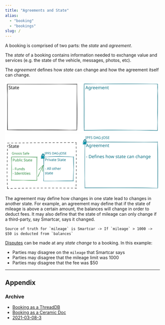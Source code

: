 ```yaml
---
title: "Agreements and State"
alias: 
  - "booking"
  - "bookings"
slug: /
---
```


A booking is comprised of two parts: the _state_ and _agreement_.

The _state_ of a booking contains information needed to exchange value and services (e.g. the state of the vehicle, messages, photos, etc).

The _agreement_ defines how _state_ can change and how the agreement itself can change.

![Booking Agreement and State 1.excalidraw](../drawings/Booking%20Agreement%20and%20State%201.excalidraw.svg)
![Booking and Agreement State IPFS.excalidraw](../drawings/Booking%20and%20Agreement%20State%20IPFS.excalidraw.svg)

The agreement may define how changes in one state lead to changes in another state. For example, an agreement may define that if the state of mileage is above a certain amount, the balances will change in order to deduct fees. It may also define that the state of mileage can only change if a third-party, say Smartcar, says it changed.

```
Source of truth for `mileage` is Smartcar -> If `mileage` > 1000 -> $50 is deducted from `balances`
```

[Disputes](../Disputes) can be made at any _state change_ to a booking. In this example:
- Parties may disagree on the `mileage` that Smartcar says
- Parties may disagree that the mileage limit was 1000
- Parties may disagree that the fee was $50

---
## Appendix
### Archive
- [Booking as a ThreadDB](../03-Archive/Booking%20as%20a%20ThreadDB.md)
- [Booking as a Ceramic Doc](../03-Archive/Booking%20as%20a%20Ceramic%20Doc.md)
- [2021-03-08-3](../../drawings/2021-03-08-3.jpeg)
